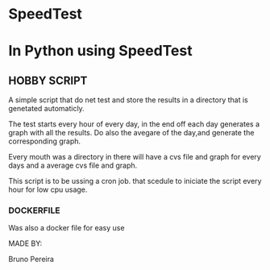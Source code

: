 # SpeedTest

# In Python using SpeedTest

## HOBBY SCRIPT

A simple script that do net test and store the results in a directory that is genetated automaticly.

The test starts every hour of every day, in the end off each day generates a graph with all the results. Do also the avegare of the day,and generate the corresponding graph.

Every mouth was a directory in there will have a cvs file and graph for every days and a average cvs file and graph.

This script is to be ussing a cron job. that scedule to iniciate the script every hour for low cpu usage.



### DOCKERFILE

Was also a docker file for easy use

MADE BY:

Bruno Pereira



